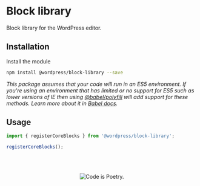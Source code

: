 # Block library

Block library for the WordPress editor.

## Installation

Install the module

```bash
npm install @wordpress/block-library --save
```

_This package assumes that your code will run in an ES5 environment. If you're using an environment that has limited or no support for ES5 such as lower versions of IE then using [@babel/polyfill](https://babeljs.io/docs/en/next/babel-polyfill) will add support for these methods. Learn more about it in [Babel docs](https://babeljs.io/docs/en/next/caveats)._

## Usage

```js
import { registerCoreBlocks } from '@wordpress/block-library';

registerCoreBlocks();
```

<br/><br/><p align="center"><img src="https://s.w.org/style/images/codeispoetry.png?1" alt="Code is Poetry." /></p>
